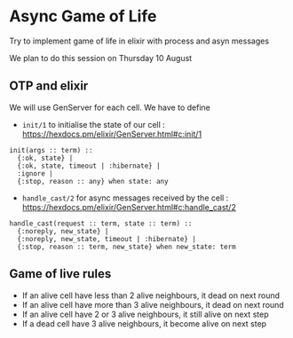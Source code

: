 # Async Game of Life

Try to implement game of life in elixir with process and asyn messages

We plan to do this session on Thursday 10 August

## OTP and elixir

We will use GenServer for each cell. We have to define

* `init/1` to initialise the state of our cell : https://hexdocs.pm/elixir/GenServer.html#c:init/1
```
init(args :: term) ::
  {:ok, state} |
  {:ok, state, timeout | :hibernate} |
  :ignore |
  {:stop, reason :: any} when state: any
```
* `handle_cast/2` for async messages received by the cell : https://hexdocs.pm/elixir/GenServer.html#c:handle_cast/2
```
handle_cast(request :: term, state :: term) ::
  {:noreply, new_state} |
  {:noreply, new_state, timeout | :hibernate} |
  {:stop, reason :: term, new_state} when new_state: term
```

## Game of live rules

* If an alive cell have less than 2 alive neighbours, it dead on next round
* If an alive cell have more than 3 alive neighbours, it dead on next round
* If an alive cell have 2 or 3 alive neighbours, it still alive on next step
* If a dead cell have 3 alive neighbours, it become alive on next step
